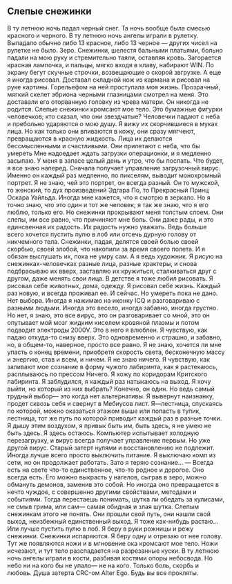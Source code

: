 [comment]: <> (@formatter:off)
[@author]: <> "Gargoyle"
[@date]: <> "2004-01-01 00:00"
[@genre]: <> "prose"

Слепые снежинки
---

В ту летнюю ночь падал черный снег. Та ночь вообще была смесью красного и черного.
В ту летнюю ночь ангелы играли в рулетку. Выпадало обычно либо 13 красное, либо 13 черное — других чисел на рулетке не было.
Зеро. Снежинки, шелестя бальными платьями, больно падали на мою руку и стремительно таяли, оставляя кровь.
Загорается красная лампочка, и пальцы, мягко входя в клаву, набирают WIN. По экрану бегут скучные строчки, возвещающие о скорой звгрузке.
А еще я иногда рисовал. Доставал складной нож из кармана и рисовал на руке картины. Горельефом на ней проступала моя жизнь.
Прозрачный, мягкий скелет эбриона черными глазницами смотрел на меня. Это доставали его оторванную головку из чрева матери. Он никогда не родится.
Слепые снежинки кромсают мое тело. Это бумажные фигурки человечков; кто сказал, что они звездчатые?
Человечки падают с неба и пребольно ударяются о мою душу. Я вижу их скорчившиеся в муках лица. Но как только они впиваются в кожу, они сразу мягчеют, превращаются в красную жидкость. Лица их делаются бессмысленными и счастливыми. Они прилетают с неба, что бы умереть
Мне надоедает ждать загрузки операционки, и я медленно засыпаю. У меня в запасе целый день и утро, что бы поспать. Что будет, я все знаю наперед.
Сначала получает управление загрузочный вирус. Именно он каждый раз медленно, по пикселям, выводит монохромный портрет.
Я не знаю, чей это портрет, он всегда разный. Он то мужской, то женский, то дух произведений Эдгара По, то Прекрасный Принц Оскара Уайльда. Иногда мне кажется, что я смотрю в зеркало.
Но я точно знаю, что это один и тот же человек; я так же знаю, что я его люблю, только его.
Но снежинки прокрывают меня толстым слоем. Они слепы, им все равно, что причиняют мне боль. Они даже рады, и это единсвенная их радость. Их радость нужно уважать. Ведь больше всего хочется пустить пулю в лоб или отсечь дурную голову от никчемного тела.
Снежинки, падая, делятся своей болью своей скорбью, своей злобой, что накопили за время своего полета. И я обязан выслушать их, пока не умру сам.
А я ведь художник. Я рисую на снежинках-человечках разные лица, разные храктеры, и снова подбрасываю их вверх, заставляю их кружиться, сталкиваться друг с другом, даже менять свои лица.
В детстве я тоже любил рисовать. Я рисовал себе животных, дома, одежду. Я рисовал себе жизнь. Каждый раз новую, и всегда проживал ее. И сейчас. Но умереть пока не дано. Нет выбора.
Иногда я нажимаю на иконку ICQ и разговариваю с разными людьми. Иногда это весело, иногда забавно, иногда грустно. Но нет, я знаю, это все вирус, это он разговаривает со мной, это он опутывает мой мозг жидким киселем кровяной плазмы и потом подводит электроды 2000V. Это в него я влюблен.
Я чувствую, как падаю откуда-то снизу вверх. Это одновременно и страшно, и забавно, но, в общем-то, наверное, просто все равно. Я не знаю, хочется ли мне упасть о конец времени, приобретя скорость света, бесконечную массу и энергию, став и всем, и ничем. Я не знаю ничего.
Я чувствую, как заливают мое сознание в форму чужого лабиринта, как я растекаюсь, расплываюсь по прессом Ничего.
Я хожу по коридорам Критского лабиринта. Я заблудился, я каждый раз натыкаюсь на выход. Я хочу выйти, но который из них выбрать? Конечно, он один. Но ведь самый трудный выбор— это когда нет альтернативы. Я вывернут наизнанку, продет сквозь себя и свернут в Мебиусов лист. Я—лестница, спускаясь по которой, можно оказаться этажом выше или попасть в тупик, лестница, тот же путь по которой приводит каждый раз в разные точки.
Я дышу этим воздухом, я привык быть им, быть здесь, я не умею не быть здесь. Я здесь остаюсь.
Компьютер испытывает холодную перезагрузку, и вирус всегда получает управление первым. Но уже другой вирус. Старый затерт нулями и восстановлению не подлежит. Иногда лучше всего просто выключить питание. Я выключаю комп из сети, но он продолжает работать. Зато я теряю сознание...
—
Всегда есть на свете что-то единственное, что-то родное и дорогое. Оно всегда есть. Его можно выкрасть у нагелов, сыграв в зеро, можно обмануть демонов, заменив это собой. Но иногда оно превращается в нечто чуждое, с совершенно другими свойствами, методами и событиями. Тогда перестаешь понимать, шутка ли обедать за кулисами, не смыв грима, или сам— самая обидная и злая шутка.
Слепым снежинкам этого не понять. Они прошли свой путь, они нашли свой выход, неизбежный единственный выход.
Я тоже как-нибудь растаю... Или лучше пустить пулю в лоб.
Я беру в руки рожницы и режу снежинки. Снежинки испаряются. Я беру одну и отрезаю от нее голову.
Тут же появляются ножи и в мгновение ока кромсают мое тело. Ножи исчезают, и тут тело разспадается на разрезанные куски.
В ту летнюю ночь ангелы играли в кости, разбивая костями опоры небосвода. Но небо ни на кого бы не упало— не на кого. Только боль, скорбь и любовь. Душа затерта CRC-ом Alter Ego.
Будь вы все прокляты.

